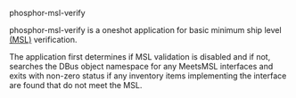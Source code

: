 phosphor-msl-verify

phosphor-msl-verify is a oneshot application for basic minimum ship level
[(MSL)](https://github.com/openbmc/phosphor-dbus-interfaces/xyz/openbmc_project/control/README.msl)
verification.

The application first determines if MSL validation is disabled and if not,
searches the DBus object namespace for any MeetsMSL interfaces and exits with
non-zero status if any inventory items implementing the interface are found
that do not meet the MSL.
